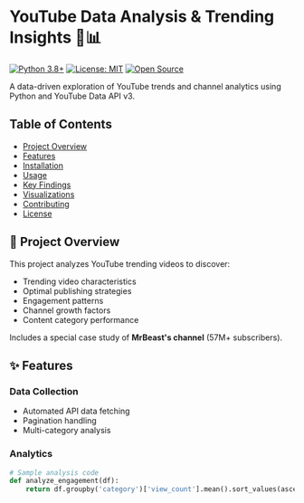 # YouTube Data Analysis & Trending Insights 🎥📊

[![Python 3.8+](https://img.shields.io/badge/python-3.8+-blue.svg)](https://www.python.org/downloads/)
[![License: MIT](https://img.shields.io/badge/License-MIT-yellow.svg)](https://opensource.org/licenses/MIT)
[![Open Source](https://badges.frapsoft.com/os/v1/open-source.svg?v=103)](https://opensource.org/)

A data-driven exploration of YouTube trends and channel analytics using Python and YouTube Data API v3.

## Table of Contents
- [Project Overview](#-project-overview)
- [Features](#-features)
- [Installation](#-installation)
- [Usage](#-usage)
- [Key Findings](#-key-findings)
- [Visualizations](#-visualizations)
- [Contributing](#-contributing)
- [License](#-license)

## 📌 Project Overview

This project analyzes YouTube trending videos to discover:
- Trending video characteristics
- Optimal publishing strategies
- Engagement patterns
- Channel growth factors
- Content category performance

Includes a special case study of **MrBeast's channel** (57M+ subscribers).

## ✨ Features

### Data Collection
- Automated API data fetching
- Pagination handling
- Multi-category analysis

### Analytics
```python
# Sample analysis code
def analyze_engagement(df):
    return df.groupby('category')['view_count'].mean().sort_values(ascending=False)
